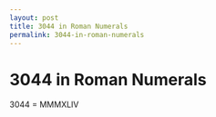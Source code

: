 ```yaml
---
layout: post
title: 3044 in Roman Numerals
permalink: 3044-in-roman-numerals
---
```


# 3044 in Roman Numerals

3044 = MMMXLIV
